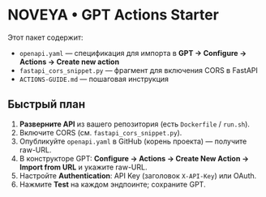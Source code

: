 # NOVEYA • GPT Actions Starter

Этот пакет содержит:
- `openapi.yaml` — спецификация для импорта в **GPT → Configure → Actions → Create new action**
- `fastapi_cors_snippet.py` — фрагмент для включения CORS в FastAPI
- `ACTIONS-GUIDE.md` — пошаговая инструкция

## Быстрый план
1. **Разверните API** из вашего репозитория (есть `Dockerfile` / `run.sh`).
2. Включите CORS (см. `fastapi_cors_snippet.py`).
3. Опубликуйте `openapi.yaml` в GitHub (корень проекта) — получите raw-URL.
4. В конструкторе GPT: **Configure → Actions → Create New Action → Import from URL** и укажите raw-URL.
5. Настройте **Authentication**: API Key (заголовок `X-API-Key`) или OAuth.
6. Нажмите **Test** на каждом эндпоинте; сохраните GPT.
